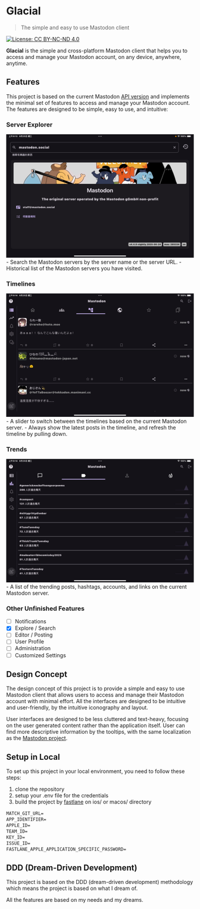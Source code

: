 # Glacial

> The simple and easy to use Mastodon client

[![License: CC BY-NC-ND 4.0][0]][1]

**Glacial** is the simple and cross-platform Mastodon client that helps you to access and manage
your Mastodon account, on any device, anywhere, anytime.

## Features

This project is based on the current Mastodon [API version][2] and implements the minimal set of
features to access and manage your Mastodon account. The features are designed to be simple,
easy to use, and intuitive:

### Server Explorer

<img src="images/mastodon_server_explorer.png" alt="Mastodon Server Explorer" />
- Search the Mastodon servers by the server name or the server URL.
- Historical list of the Mastodon servers you have visited.

### Timelines

<img src="images/federal_timeline.png" alt="Federal Timeline" />
- A slider to switch between the timelines based on the current Mastodon server.
- Always show the latest posts in the timeline, and refresh the timeline by pulling down.

### Trends

<img src="images/trends_hashtag.png" alt="Trends Hashtag" />
- A list of the trending posts, hashtags, accounts, and links on the current Mastodon server.

### Other Unfinished Features

- [ ] Notifications
- [x] Explore / Search
- [ ] Editor / Posting
- [ ] User Profile
- [ ] Administration
- [ ] Customized Settings

## Design Concept

The design concept of this project is to provide a simple and easy to use Mastodon client that
allows users to access and manage their Mastodon account with minimal effort. All the interfaces
are designed to be intuitive and user-friendly, by the intuitive iconography and layout.

User interfaces are designed to be less cluttered and text-heavy, focusing on the user generated
content rather than the application itself. User can find more descriptive information by the
tooltips, with the same localization as the [Mastodon project][3].

## Setup in Local

To set up this project in your local environment, you need to follow these steps:

1. clone the repository
2. setup your .env file for the credentials
3. build the project by [fastlane][4] on ios/ or macos/ directory

```.env
MATCH_GIT_URL=
APP_IDENTIFIER=
APPLE_ID=
TEAM_ID=
KEY_ID=
ISSUE_ID=
FASTLANE_APPLE_APPLICATION_SPECIFIC_PASSWORD=
```

## DDD (Dream-Driven Development)

This project is based on the DDD (dream-driven development) methodology which means the project
is based on what I dream of.

All the features are based on my needs and my dreams.

[0]: https://img.shields.io/badge/License-CC_BY--NC--ND_4.0-lightgrey.svg
[1]: https://creativecommons.org/licenses/by-nc-nd/4.0/
[2]: https://github.com/cmj0121/mastodon_openapi
[3]: https://github.com/mastodon/mastodon/tree/main/app/javascript/mastodon/locales
[4]: https://fastlane.tools/
